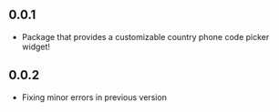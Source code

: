 ## 0.0.1

- Package that provides a customizable country phone code picker widget!

## 0.0.2

- Fixing minor errors in previous version

